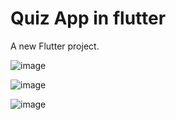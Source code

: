 # Quiz App in flutter

A new Flutter project.


![image](https://user-images.githubusercontent.com/76736055/230710702-8497e47a-ea96-4bb3-a55f-e8e2e5c359e3.png)




![image](https://user-images.githubusercontent.com/76736055/230710709-b2286156-8ac3-4d4d-8ef6-43098b392a31.png)




![image](https://user-images.githubusercontent.com/76736055/230710722-142eab5a-1637-4f90-b0cc-46fd58fc561b.png)

